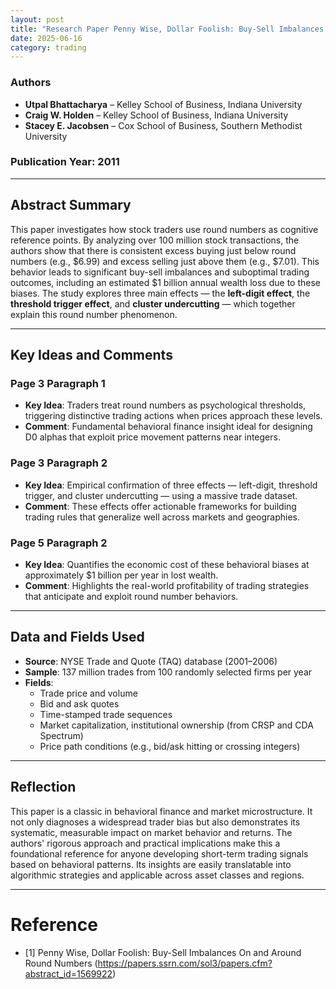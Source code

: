 ```yaml
---
layout: post
title: "Research Paper Penny Wise, Dollar Foolish: Buy-Sell Imbalances On and Around Round Numbers"
date: 2025-06-16
category: trading
---
```


### Authors

- **Utpal Bhattacharya** – Kelley School of Business, Indiana University  
- **Craig W. Holden** – Kelley School of Business, Indiana University  
- **Stacey E. Jacobsen** – Cox School of Business, Southern Methodist University  

### Publication Year: 2011

---

## Abstract Summary

This paper investigates how stock traders use round numbers as cognitive reference points. By analyzing over 100 million stock transactions, the authors show that there is consistent excess buying just below round numbers (e.g., $6.99) and excess selling just above them (e.g., $7.01). This behavior leads to significant buy-sell imbalances and suboptimal trading outcomes, including an estimated $1 billion annual wealth loss due to these biases. The study explores three main effects — the **left-digit effect**, the **threshold trigger effect**, and **cluster undercutting** — which together explain this round number phenomenon.

---

## Key Ideas and Comments

### Page 3 Paragraph 1
- **Key Idea**: Traders treat round numbers as psychological thresholds, triggering distinctive trading actions when prices approach these levels.
- **Comment**: Fundamental behavioral finance insight ideal for designing D0 alphas that exploit price movement patterns near integers.

### Page 3 Paragraph 2
- **Key Idea**: Empirical confirmation of three effects — left-digit, threshold trigger, and cluster undercutting — using a massive trade dataset.
- **Comment**: These effects offer actionable frameworks for building trading rules that generalize well across markets and geographies.

### Page 5 Paragraph 2
- **Key Idea**: Quantifies the economic cost of these behavioral biases at approximately $1 billion per year in lost wealth.
- **Comment**: Highlights the real-world profitability of trading strategies that anticipate and exploit round number behaviors.

---

## Data and Fields Used

- **Source**: NYSE Trade and Quote (TAQ) database (2001–2006)
- **Sample**: 137 million trades from 100 randomly selected firms per year
- **Fields**:
  - Trade price and volume
  - Bid and ask quotes
  - Time-stamped trade sequences
  - Market capitalization, institutional ownership (from CRSP and CDA Spectrum)
  - Price path conditions (e.g., bid/ask hitting or crossing integers)

---

## Reflection

This paper is a classic in behavioral finance and market microstructure. It not only diagnoses a widespread trader bias but also demonstrates its systematic, measurable impact on market behavior and returns. The authors' rigorous approach and practical implications make this a foundational reference for anyone developing short-term trading signals based on behavioral patterns. Its insights are easily translatable into algorithmic strategies and applicable across asset classes and regions.

---

# Reference

* [1] Penny Wise, Dollar Foolish: Buy-Sell Imbalances On and Around Round Numbers (https://papers.ssrn.com/sol3/papers.cfm?abstract_id=1569922)
